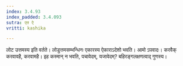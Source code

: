 ```yaml
---
index: 3.4.93
index_padded: 3.4.093
sutra: एत ऐ
vritti: kashika

---
```

लोट उत्तमस्य इति वर्तते। लोडुत्तमसम्भन्धिनः एकारस्य ऐकाराऽदेशो भवति। आमो ऽपवादः। करवैक् करवावहै, करवामहै। इह कस्मान् न भवति, पचावेदम्, यजावेदम्? बहिरङ्गलक्षणत्वाद् गुणस्य।